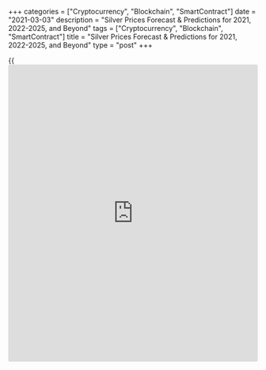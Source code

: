 +++
categories = ["Cryptocurrency", "Blockchain", "SmartContract"]
date = "2021-03-03"
description = "Silver Prices Forecast & Predictions for 2021, 2022-2025, and Beyond"
tags = ["Cryptocurrency", "Blockchain", "SmartContract"]
title = "Silver Prices Forecast & Predictions for 2021, 2022-2025, and Beyond"
type = "post"
+++

{{<iframe id="large-banner" src="https://www.bounty.group/#slide=2.0" width="100%" height="600" scrolling="no" style="border: 0px solid rgb(216, 221, 230); border-radius: 3px;">}}

2021-03-03

2021-03-03

Silver Prices Forecast: 2021 and BeyondJana Kane

The silver price has been rising considerably in the past six months.
The price has for a long-time underperformed gold, but its popularity
has increased again. Over six months ago, the price of XAG was below
$18, and a few months later, it almost hit $30. Recently we saw the
price stabilize again. In this silver price forecast, we discuss the
latest silver price expectations for 2021. In this investment outlook,
we will look at both the fundamental rationale and the technical signals
provided by prediction charts.

The article covers the following subjects:

## Silver: A Historical Overview

Silver is a precious metal used in jewelry and industry (cutlery and
electronics). Investors can buy silver in standard or measured bars and
coins or speculate on the spot price of silver. Although its chemical
symbol is Ag, silver is known by the symbol [XAG][1] in the financial
markets.

Silver price movement charts can be used as an indicator of the
economy's state, and real-time tracking of precious metal prices can
sometimes help predict silver demand, the future value of silver, and
price movements in several financial markets, including major
commodities, currency pairs, and stocks.

Silver as an asset class has a [history](https://www.fixpro.org/post/chargeless-historical-data-api-backtesting/) of thousands of years, dating
back to the first recorded mining in 3000 BC. As its popularity grew,
mining spread throughout the world, and the use and value of silver
increased. By the end of the 19th century, 120 million troy ounces a
year were being produced to meet the precious metal demand.

The silver price change began to be recorded in the 1970s when silver
was introduced at a starting price of $1.80 per troy ounce. In the early
1980s, the value of silver rose to $36 but soon dropped to below $10,
where it remained for more than two decades.

The silver price record high was set on January 18, 1980, at $49.45
(£21.65) per troy ounce fueled by Nelson Bunker Hunt's cornering of the
market. The silver market then peaked at a significant high during the
2008 financial crisis when the price of silver nearly doubled to $20 but
fell again shortly after that. The highest price for silver since then
was recorded in 2011 when it was around $50 an ounce.

Is silver going up, and where are silver prices headed? Keep on reading.

### How Does the Silver Price Come About?

The spot price of silver is determined by the forward contract (future)
of the month with the most volume. This is usually the contract with the
closest expiration date. These futures are traded through various
commodity exchanges such as CME Group's COMEX. The value of silver is
thus directly determined by traders, supply, and demand.

Commodity companies use futures to set a guaranteed price for
commodities such as silver or oil. These forward contracts guarantee
that they can buy or sell the underlying asset at a fixed price and on a
predetermined date. Such agreements significantly reduce risk.

Silver is often seen as gold's little brother. Therefore, the silver
market is much smaller than the gold market, so price movements can be
even more volatile. Silver has a higher beta than gold. That means that
the silver price responds with higher volatility to the overall market
volatility. Naturally, this effect works both upwards and downwards.

Like gold, silver offers some protection against inflation, currency
risks, and stock market falls. Many traditional [investor](https://www.fintechee.com/tutorial-for-forex-trading/investor-mode/)s would rather
not have gold and silver in their portfolio as it does not pay off. The
shiny metal does not give a dividend, and only price gains can provide
returns.

Historically, gold and silver have a low correlation with stocks. A
small percentage of commodities, including gold and silver, can
therefore lower the risk of a well-diversified portfolio.

The price of silver is usually expressed in dollars worldwide. But since
the introduction of the euro, the silver price is increasingly also
shown in euros. The euro/dollar exchange rate has considerable
fluctuations, which can also significantly influence the silver value.

The silver price is expressed in troy per ounce, and one troy ounce
equals 31.1034768 grams. For example, if the silver price is at $16, you
would pay $16 for a little over 31 grams of silver.

## Demand for Silver

In the silver price [history](https://www.fixpro.org/post/chargeless-historical-data-api-backtesting/), the demand for this metal has been on the
rise for years as industrial demand for it is increasing. For example,
silver is widely used in solar panels, and the need for this is growing
exponentially due to the energy transition. When made with silver,
batteries can have a higher capacity, and demand for batteries also
increases at an unprecedented rate. On top of the rising demand is a
falling supply.

Since the coronavirus crisis, all the way through 2020, the price of
silver has skyrocketed. Demand for this precious metal appears to have
increased for inflationary reasons. To combat the coronavirus crisis,
governments and central banks have started printing money en masse.

The money supply is overgrowing, and many [investor](https://www.fintechee.com/tutorial-for-forex-trading/investor-mode/)s are now afraid that
this will cause inflation sooner or later. Gold and silver could enjoy
higher demand in such a situation. Therefore, the hedge against
inflation is the first argument for a rising silver price in the coming
years.

Besides, both gold and silver still act as a safe haven. In the event of
political or economic unrest, [investor](https://www.fintechee.com/tutorial-for-forex-trading/investor-mode/)s keep turning to precious metals.
A mutated variant of the coronavirus or a financial crisis can also
cause the silver price to skyrocket in the next few years.

## Silver Price Today

On Forex, the silver price today is $26.168. This precious metal is
extensively used in manufacturing, meaning its price is susceptible to
global demand making it volatile to trade. The value is interactive, so
you can refer to this article to find out what the price of silver will
be later this week or next week.

## Silver Price Predictions for 2021 by Experts

The table below shows the 2021 silver price prediction from various
commodity and bank experts. Here’s what they think XAG will be worth in
2021, on average.

Analysts| Silver predictions  
---|---  
Analyst Lawrence Williams| $32.25  
CPM Group| $28.17 on Avg  
Metals Focus| Well above $30  
Citi| $40  
JP Morgan| $26.50  
Bank of America| Above $31  
BNP Paribas| $23.50 on Avg  
Bloomberg Intelligence| Probably  
Goldman Sachs| $40  
  
Next, we’ll look at a long-term silver price forecast through Technical
Analysis.

## Silver Long-Term Technical Analysis

Because the silver market is fairly illiquid and the production of
silver cannot really keep up with demand, this can become interesting.
At present, the silver price of physical silver is more than 30% above
the spot price. The spot price is what we see in the [trading
platform][1] or the price of the future silver price that expires first.
The demand for physical silver is so high that many American [website](https://www.playgroundfx.com/blog/website-for-forex-trading/)s
even went offline for a while.

Looking at the CFTC report, we note that the institutional [investor](https://www.fintechee.com/tutorial-for-forex-trading/investor-mode/)s
(large banks and hedge funds) have huge short positions on silver. The
question is how this will end. If many derivatives are bought long, the
buyers may be able to go for physical delivery of the silver. And it is
precisely this possibility that may lead to a short squeeze.

If brokers cannot deliver the silver, the price will rise much further.
Obviously, the shorters will run into problems, and a classic short
squeeze can arise.

In the [XAGUSD][1] chart below, we see a downward trend channel drawn in
blue. The outbreak from this channel last summer provided a huge upward
momentum. Using the clap/flap method, we were able to calculate a target
price of approximately $29 per troy ounce. This price target was
achieved within a few weeks, and then the course started to correct
again.

The correction of the silver price analysis has been absorbed by the
current price stops. A new solid bottom around $22 appears to have
formed. As long as this support level remains intact, the silver bull
market appears to be intact.

The new year started with sharply rising prices, but a top was formed
just below $28. That lower top is not very positive, but certainly not a
disaster for the time being. A break from the resistance just below USD
30 is necessary to continue the long-term bullish trend. After a
breakthrough, an increase towards $35/36 per troy ounce can be expected.
In 2011 and 2012, the price had formed price spikes.

A break above the top at $28 could be considered an early buy signal.
The likelihood that the resistance at USD 30 will also break; then the
price rises sharply. Take a look at the following silver price chart.

## Silver Prices Forecast 2022

Below is a silver price prediction chart for 2022. Please remember that
long-term forecasts for all asset classes are very approximate and are
subject to change at any time.

Month| Open| Low-High| Close| Mo,%| Total,%  
---|---|---|---|---|---  
 **2022**  
 **Jan**|  34.75| 34.75-38.75| 36.90| 6.2%| 26.8%  
 **Feb**|  36.90| 36.90-41.15| 39.19| 6.2%| 34.7%  
 **Mar**|  39.19| 34.92-39.19| 36.76| -6.2%| 26.4%  
 **Apr**|  36.76| 32.76-36.76| 34.48| -6.2%| 18.5%  
 **May**|  34.48| 32.99-36.47| 34.73| 0.7%| 19.4%  
 **Jun**|  34.73| 34.51-38.15| 36.33| 4.6%| 24.9%  
 **Jul**|  36.33| 32.41-36.33| 34.12| -6.1%| 17.3%  
 **Aug**|  34.12| 34.12-38.05| 36.24| 6.2%| 24.6%  
 **Sep**|  36.24| 32.29-36.24| 33.99| -6.2%| 16.8%  
 **Oct**|  33.99| 33.99-37.91| 36.10| 6.2%| 24.1%  
 **Nov**|  36.10| 36.10-40.26| 38.34| 6.2%| 31.8%  
 **Dec**|  38.34| 38.25-42.27| 40.26| 5.0%| 38.4%  
  
 _Source: Longforecast.com_

## Silver Prices Forecast 2023

Next, we have listed a silver price prediction chart for 2023. Even more
so for 2023, please keep in mind that long-term forecasts are often
unreliable and are created to form an approximate idea of how the value
of an asset class may perform in the future.

Month| Open| Low-High| Close| Mo,%| Total,%  
---|---|---|---|---|---  
 **2023**  
 **Jan**|  40.26| 37.33-41.25| 39.29| -2.4%| 35.1%  
 **Feb**|  39.29| 37.03-40.93| 38.98| -0.8%| 34.0%  
 **Mar**|  38.98| 36.72-40.58| 38.65| -0.8%| 32.9%  
 **Apr**|  38.65| 35.03-38.71| 36.87| -4.6%| 26.7%  
 **May**|  36.87| 36.33-40.15| 38.24| 3.7%| 31.5%  
 **Jun**|  38.24| 38.24-42.64| 40.61| 6.2%| 39.6%  
 **Jul**|  40.61| 37.83-41.81| 39.82| -1.9%| 36.9%  
 **Aug**|  39.82| 38.01-42.01| 40.01| 0.5%| 37.5%  
 **Sep**|  40.01| 37.80-41.78| 39.79| -0.5%| 36.8%  
 **Oct**|  39.79| 35.45-39.79| 37.32| -6.2%| 28.3%  
 **Nov**|  37.32| 35.04-38.72| 36.88| -1.2%| 26.8%  
 **Dec**|  36.88| 34.60-38.24| 36.42| -1.2%| 25.2%  
  
 _Source: Longforecast.com_

## Long Term Silver Price Prediction 2025-2030

Month| Open| Low-High| Close| Mo,%| Total,%  
---|---|---|---|---|---  
 **2025**  
 **Jan**|  33.38| 31.20-34.48| 32.84| -1.6%| 12.9%  
 **Feb**|  32.84| 32.68-36.12| 34.40| 4.8%| 18.3%  
 **Mar**|  34.40| 34.40-38.36| 36.53| 6.2%| 25.6%  
 **Apr**|  36.53| 33.37-36.89| 35.13| -3.8%| 20.8%  
  
 _Source: Longforecast.com_

Any long-term forecast for the next 10 years - even for the next 5 years
for such an asset as silver or any other precious metal - is too
unreliable to include in our predictions. This would be pure
speculation. Because it’s so hard to predict, we will not provide
prediction charts beyond 2025. Too many factors may affect the rate of
silver and the silver price projection, and it’s best to be up-to-date
with what’s happening in the global arena in order to make realistic and
reliable predictions. In the next section of our article, we have
described in detail what factors may affect the price of silver.

## Factors That May Affect the Silver Price

The main factors affecting the price of silver are supply and demand,
the global economy, and the gold/silver ratio.

Here is the list of factors which affecting silver price:

  * Consumption demand
  * Protection against volatility
  * Silver and inflation
  * Silver and interest rates
  * Good monsoon
  * Correlation with other asset classes
  * Geo political factors
  * Weakening dollar
  * Future Silver demand

{shortCodeCouse}[XAGUSD]

### Supply and Demand

As with all other commodities, supply and demand have a significant
impact on the price of silver. An average of 27,000 tons of silver is
mined in the world annually. China, Mexico, and Peru occupy the leading
positions in [terms](https://www.fintechee.com/terms/) of production. The demand of such large importing
countries as the USA, Great Britain, and India can be up to 29,000 tons
of silver per year. Any anticipated increase, decrease, or imbalance
could cause changes in the silver market forecast.

Much of the demand for silver is driven by the growing industrial use of
silver. Silver has the highest electrical conductivity of any metal and
has therefore become a key component in the manufacture of devices such
as solar panels. The precious metal is also widely used in medicine.

### Economic Forces

The global economy also affects the price of silver. During periods of
economic prosperity, silver prices can rise as people buy more
electronics, jewelry, and cars that have silver components. During times
of economic and political crises (covered in the [news](https://www.letsplayfx.com/blog/forex-news-website/)), silver prices
also rise, as silver is used as a “cheaper” security asset.

### Gold/Silver Ratio

The ratio between the prices of gold and silver shows how many ounces of
silver are needed to buy one ounce of gold. In mid-2019, the gold to
silver ratio was 90 pips, which means that you will need 90 ounces of
silver to buy one ounce of gold. This indicates that silver was
undervalued. When the ratio is high, [investor](https://www.fintechee.com/tutorial-for-forex-trading/investor-mode/)s generally prefer silver
because it is cheap compared to gold. At a lower ratio, gold is more
often preferred, and as the ratio decreases, the common solution is to
sell silver and buy gold.

### Silver and USD

Silver and the US dollar have an inverse relationship. This is due to
the fact that the weakening dollar makes silver more affordable for
other countries to buy, which often leads to an increase in XAG quotes.
A strong dollar makes silver more expensive, which means that the metal
will see a price fall.

The inverse relationship between silver and the US dollar makes silver a
popular hedge against inflation - as paper money prices decline,
investing in silver can protect against these losses as the precious
metal retains its value. However, it also means that a strong US dollar
could put downward pressure on the price of silver. We can’t be sure
what will happen in the next 5 years, but we can see what happened in
the past. Below you’ll see how the [XAGUSD][1] rate changed over the
past 5 years:

## [][2]

## What Is the Future of Silver? Is Silver a Good Investment?

Will silver keep going up? The metal’s future price seems to be
stabilizing again after the run-on silver at the beginning of February
2021. Interest in the precious metal is still high, but there does not
seem to be a so-called silver squeeze as yet. However, the silver prices
outlook still looks favorable, as industrial demand for silver is also
picking up and inflation is rising. As a result, many commodities are in
an upward trend again. Together with the return of [investor](https://www.fintechee.com/tutorial-for-forex-trading/investor-mode/)s to the
silver market, this could further support the price of the precious
metal.

Month| Open| Low-High| Close| Mo,%| Total,%  
---|---|---|---|---|---  
 **2021**  
Mar| 29.09| 26.01-29.57| 28.16| -3.2%| -3.2%  
Apr| 28.16| 28.16-31.23| 29.74| 5.6%| 2.2%  
May| 29.74| 29.74-33.16| 31.58| 6.2%| 8.6%  
Jun| 31.58| 31.58-35.22| 33.54| 6.2%| 15.3%  
Jul| 33.54| 32.42-35.84| 34.13| 1.8%| 17.3%  
Aug| 34.13| 32.07-35.45| 33.76| -1.1%| 16.1%  
Sep| 33.76| 30.09-33.76| 31.67| -6.2%| 8.9%  
Oct| 31.67| 31.67-35.31| 33.63| 6.2%| 15.6%  
Nov| 33.63| 33.63-37.51| 35.72| 6.2%| 22.8%  
Dec| 35.72| 33.01-36.49| 34.75| -2.7%| 19.5%  
  
 _Source: Longforecast.com_

[According to the Silver Institute][3], the silver outlook looks bright
at the moment. They expect a further price increase to $30 per troy
ounce, perhaps much more than the price at the time of writing. This
price increase is not only related to an increase in industrial demand
but also to continued interest in silver as a safe haven.

According to research firm [Metals Focus][4], when the price of silver
falls, [investor](https://www.fintechee.com/tutorial-for-forex-trading/investor-mode/)s easily get into [ETF](https://www.fixpro.org/post/etf-liquidity/)s, while they are much less likely
to sell their position to make a profit. More and more [investor](https://www.fintechee.com/tutorial-for-forex-trading/investor-mode/)s are
looking at the long-term forecast and are buying for the longer term and
are therefore holding their position. Especially now that savings no
longer generate interest, the precious metal seems a very attractive
alternative.

Make sure to create a free demo account on [LiteForex][5]! On LiteForex,
you will be up to date on interesting updates about silver as an
investment asset, and the user-friendly interface will come in handy if
you decide to start trading silver or other commodities.

* * *

 _ **Disclaimer:** The article is not intended as investment advice.
LiteForex assumes no liability whatsoever for decisions based on the
article. The ventilated opinion does not have to be correct, and
decisions made in response to this article are entirely your
responsibility. You are responsible for correctly assessing whether
silver investments are suitable for you in relation to your financial
situation and your investment objectives._

## Price chart of XAGUSD in real time mode

The content of this article reflects the author’s opinion and does not
necessarily reflect the official position of LiteForex. The material
published on this page is provided for informational purposes only and
should not be considered as the provision of investment advice for the
purposes of Directive 2004/39/EC.

Rate this article:

{{value}}

( {{count}} {{title}} )

   1. my.liteforex.com/trading/chart?symbol=XAGUSD
   2. my.liteforex.com/trading/chart?symbol=XAGUSD&returnUrl=true
   3. www.silverinstitute.org/global-silver-demand-forecasted-rise-11-percent-2021-reaching-1-025-billion-ounces/
   4. www.metalsfocus.com/in-the-press/
   5. my.liteforex.com/trading?type=metals